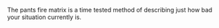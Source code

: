 The pants fire matrix is a time tested method of describing
just how bad your situation currently is.
